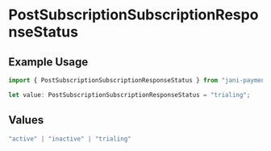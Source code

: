 # PostSubscriptionSubscriptionResponseStatus

## Example Usage

```typescript
import { PostSubscriptionSubscriptionResponseStatus } from "jani-payments/models/operations";

let value: PostSubscriptionSubscriptionResponseStatus = "trialing";
```

## Values

```typescript
"active" | "inactive" | "trialing"
```